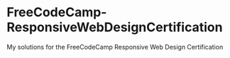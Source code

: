 # FreeCodeCamp-ResponsiveWebDesignCertification
My solutions for the FreeCodeCamp Responsive Web Design Certification
